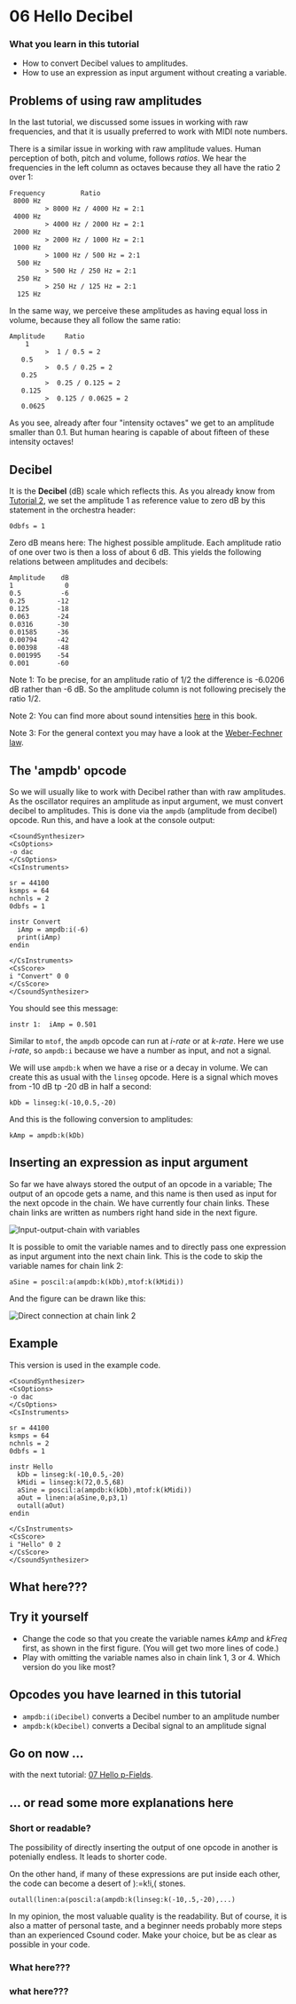 # 06 Hello Decibel


### What you learn in this tutorial

- How to convert Decibel values to amplitudes.
- How to use an expression as input argument without creating a variable.


## Problems of using raw amplitudes

In the last tutorial, we discussed some issues in working with raw frequencies,
and that it is usually preferred to work with MIDI note numbers.

There is a similar issue in working with raw amplitude values. Human perception
of both, pitch and volume, follows *ratios*. We hear the frequencies in the left
column as octaves because they all have the ratio 2 over 1:

    Frequency         Ratio
     8000 Hz
             > 8000 Hz / 4000 Hz = 2:1
     4000 Hz
             > 4000 Hz / 2000 Hz = 2:1
     2000 Hz
             > 2000 Hz / 1000 Hz = 2:1
     1000 Hz
             > 1000 Hz / 500 Hz = 2:1
      500 Hz
             > 500 Hz / 250 Hz = 2:1
      250 Hz
             > 250 Hz / 125 Hz = 2:1
      125 Hz

In the same way, we perceive these amplitudes as having equal loss in volume,
because they all follow the same ratio:

    Amplitude     Ratio
        1
             >  1 / 0.5 = 2
       0.5
             >  0.5 / 0.25 = 2
       0.25
             >  0.25 / 0.125 = 2
       0.125
             >  0.125 / 0.0625 = 2
       0.0625

As you see, already after four "intensity octaves" we get to an amplitude
smaller than 0.1. But human hearing is capable of about fifteen of these
intensity octaves!


## Decibel

It is the **Decibel** (dB) scale which reflects this. As you already know from
[Tutorial 2](01-GS-02.md), we set the amplitude 1 as reference value to
zero dB by this statement in the orchestra header:

    0dbfs = 1
    
Zero dB means here: The highest possible amplitude. Each amplitude ratio of
one over two is then a loss of about 6 dB. This yields the following relations
between amplitudes and decibels:

    Amplitude    dB
    1             0
    0.5          -6
    0.25        -12
    0.125       -18
    0.063       -24
    0.0316      -30
    0.01585     -36
    0.00794     -42
    0.00398     -48
    0.001995    -54
    0.001       -60

Note 1: To be precise, for an amplitude ratio of 1/2 the difference is
-6.0206 dB rather than -6 dB. So the amplitude column is not following precisely
the ratio 1/2.

Note 2: You can find more about sound intensities 
[here](16-c-intensities.md) in this book.

Note 3: For the general context you may have a look at the 
[Weber-Fechner law](https://en.wikipedia.org/wiki/Weber%E2%80%93Fechner_law).



## The 'ampdb' opcode

So we will usually like to work with Decibel rather than with raw amplitudes. 
As the oscillator requires an amplitude as input argument, we must convert 
decibel to amplitudes. This is done via the `ampdb` (amplitude from decibel) 
opcode. Run this, and have a look at the console output:

~~~csound
<CsoundSynthesizer>
<CsOptions>
-o dac
</CsOptions>
<CsInstruments>

sr = 44100
ksmps = 64
nchnls = 2
0dbfs = 1

instr Convert
  iAmp = ampdb:i(-6)
  print(iAmp)
endin

</CsInstruments>
<CsScore>
i "Convert" 0 0
</CsScore>
</CsoundSynthesizer>
~~~

You should see this message:

    instr 1:  iAmp = 0.501

Similar to `mtof`, the `ampdb` opcode can run at *i-rate* or at *k-rate*.
Here we use *i-rate*, so `ampdb:i` because we have a number as input, and 
not a signal.

We will use `ampdb:k` when we have a rise or a decay in volume. We can create
this as usual with the `linseg` opcode. Here is a signal which moves from -10 dB
tp -20 dB in half a second:

    kDb = linseg:k(-10,0.5,-20)

And this is the following conversion to amplitudes:

    kAmp = ampdb:k(kDb)


## Inserting an expression as input argument

So far we have always stored the output of an opcode in a variable; The output
of an opcode gets a name, and this name is then used as input for the next
opcode in the chain. We have currently four chain links. These chain links are 
written as numbers right hand side in the next figure.

![Input-output-chain with variables](../resources/images/01-GS-06-a.png)

It is possible to omit the variable names and to directly pass one expression
as input argument into the next chain link. This is the code to skip the variable
names for chain link 2:

    aSine = poscil:a(ampdb:k(kDb),mtof:k(kMidi))

And the figure can be drawn like this:

![Direct connection at chain link 2](../resources/images/01-GS-06-b.png)


## Example

This version is used in the example code.

~~~csound
<CsoundSynthesizer>
<CsOptions>
-o dac
</CsOptions>
<CsInstruments>

sr = 44100
ksmps = 64
nchnls = 2
0dbfs = 1

instr Hello
  kDb = linseg:k(-10,0.5,-20)
  kMidi = linseg:k(72,0.5,68)
  aSine = poscil:a(ampdb:k(kDb),mtof:k(kMidi))
  aOut = linen:a(aSine,0,p3,1)
  outall(aOut)
endin

</CsInstruments>
<CsScore>
i "Hello" 0 2
</CsScore>
</CsoundSynthesizer>
~~~

## What here???



## Try it yourself

- Change the code so that you create the variable names *kAmp* and *kFreq*
first, as shown in the first figure. (You will get two more lines of code.)
- Play with omitting the variable names also in chain link 1, 3 or 4. Which
version do you like most?


## Opcodes you have learned in this tutorial

- `ampdb:i(iDecibel)` converts a Decibel number to an amplitude number
- `ampdb:k(kDecibel)` converts a Decibal signal to an amplitude signal

## Go on now ...

with the next tutorial: [07 Hello p-Fields](01-GS-07.md).


## ... or read some more explanations here

### Short or readable?

The possibility of directly inserting the output of one opcode in another
is potenially endless. It leads to shorter code.

On the other hand, if many of these expressions are put inside each other,
the code can become a desert of ):=k!i,( stones. 

    outall(linen:a(poscil:a(ampdb:k(linseg:k(-10,.5,-20),...)

In my opinion, the most valuable quality is the readability. But of course,
it is also a matter of personal taste, and a beginner needs probably more 
steps than an experienced Csound coder. Make your choice, but be as clear as
possible in your code.


### What here???


### what here???
